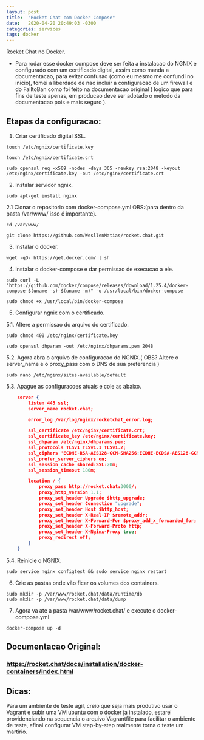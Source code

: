 ```yaml
---
layout: post
title:  "Rocket Chat com Docker Compose"
date:   2020-04-20 20:49:03 -0300
categories: services
tags: docker
---
```


Rocket Chat no Docker.

- Para rodar esse docker compose deve ser feita a instalacao do NGNIX e configurado com um certificado digital, assim como manda a documentacao, para evitar confusao (como eu mesmo me confundi no inicio), tomei a liberdade de nao incluir a configuracao de um firewall e do FailtoBan como foi feito na documentacao original ( logico que para fins de teste apenas, em producao deve ser adotado o metodo da documentacao pois e mais seguro ).

## Etapas da configuracao:

1. Criar certificado digital SSL.

```shell
touch /etc/ngnix/certificate.key

touch /etc/ngnix/certificate.crt

sudo openssl req -x509 -nodes -days 365 -newkey rsa:2048 -keyout /etc/nginx/certificate.key -out /etc/nginx/certificate.crt
```

2. Instalar servidor ngnix.

```shell
sudo apt-get install nginx
```

2.1 Clonar o repositorio com docker-compose.yml OBS:(para dentro da pasta /var/www/ isso é importante).

```shell
cd /var/www/

git clone https://github.com/WesllenMatias/rocket.chat.git
```

3. Instalar o docker.

```shell
wget -qO- https://get.docker.com/ | sh
```

4. Instalar o docker-compose e dar permissao de execucao a ele.

```shell
sudo curl -L "https://github.com/docker/compose/releases/download/1.25.4/docker-compose-$(uname -s)-$(uname -m)" -o /usr/local/bin/docker-compose

sudo chmod +x /usr/local/bin/docker-compose
```

5. Configurar ngnix com o certificado.

5.1. Altere a permissao do arquivo do certificado.

```shell
sudo chmod 400 /etc/nginx/certificate.key

sudo openssl dhparam -out /etc/nginx/dhparams.pem 2048
```

5.2. Agora abra o arquivo de configuracao do NGNIX.( OBS? Altere o server_name e o proxy_pass com o DNS de sua preferencia )

```shell
sudo nano /etc/nginx/sites-available/default
```

5.3. Apague as configuracoes atuais e cole as abaixo.

```json
    server {
        listen 443 ssl;
        server_name rocket.chat;

        error_log /var/log/nginx/rocketchat_error.log;

        ssl_certificate /etc/nginx/certificate.crt;
        ssl_certificate_key /etc/nginx/certificate.key;
        ssl_dhparam /etc/nginx/dhparams.pem;
        ssl_protocols TLSv1 TLSv1.1 TLSv1.2;
        ssl_ciphers 'ECDHE-RSA-AES128-GCM-SHA256:ECDHE-ECDSA-AES128-GCM-SHA256:ECDHE-RSA-AES256-GCM-SHA384:ECDHE-ECDSA-AES256-GCM-SHA384:DHE-RSA-AES128-GCM-SHA256:DHE-DSS-AES128-GCM-SHA256:kEDH+AESGCM:ECDHE-RSA-AES128-SHA256:ECDHE-ECDSA-AES128-SHA256:ECDHE-RSA-AES128-SHA:ECDHE-ECDSA-AES128-SHA:ECDHE-RSA-AES256-SHA384:ECDHE-ECDSA-AES256-SHA384:ECDHE-RSA-AES256-SHA:ECDHE-ECDSA-AES256-SHA:DHE-RSA-AES128-SHA256:DHE-RSA-AES128-SHA:DHE-DSS-AES128-SHA256:DHE-RSA-AES256-SHA256:DHE-DSS-AES256-SHA:DHE-RSA-AES256-SHA:AES128-GCM-SHA256:AES256-GCM-SHA384:AES128-SHA256:AES256-SHA256:AES128-SHA:AES256-SHA:AES:CAMELLIA:DES-CBC3-SHA:!aNULL:!eNULL:!EXPORT:!DES:!RC4:!MD5:!PSK:!aECDH:!EDH-DSS-DES-CBC3-SHA:!EDH-RSA-DES-CBC3-SHA:!KRB5-DES-CBC3-SHA';
        ssl_prefer_server_ciphers on;
        ssl_session_cache shared:SSL:20m;
        ssl_session_timeout 180m;

        location / {
            proxy_pass http://rocket.chat:3000/;
            proxy_http_version 1.1;
            proxy_set_header Upgrade $http_upgrade;
            proxy_set_header Connection "upgrade";
            proxy_set_header Host $http_host;
            proxy_set_header X-Real-IP $remote_addr;
            proxy_set_header X-Forward-For $proxy_add_x_forwarded_for;
            proxy_set_header X-Forward-Proto http;
            proxy_set_header X-Nginx-Proxy true;
            proxy_redirect off;
        }
    }
```

5.4. Reinicie o NGNIX.

```
sudo service nginx configtest && sudo service nginx restart
```

6. Crie as pastas onde vão ficar os volumes dos containers.

```
sudo mkdir -p /var/www/rocket.chat/data/runtime/db
sudo mkdir -p /var/www/rocket.chat/data/dump
```

7. Agora va ate a pasta /var/www/rocket.chat/ e execute o docker-compose.yml

```
docker-compose up -d

```

## Documentacao Original:
### https://rocket.chat/docs/installation/docker-containers/index.html

## Dicas:
Para um ambiente de teste agil, creio que seja mais produtivo usar o Vagrant e subir uma VM ubuntu com o docker ja instalado, estarei providenciando na sequencia o arquivo Vagrantfile para facilitar o ambiente de teste, afinal configurar VM step-by-step realmente torna o teste um martirio.
